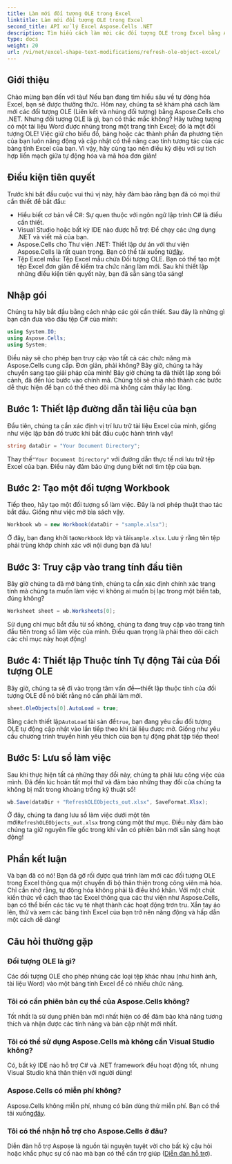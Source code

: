 ```yaml
---
title: Làm mới đối tượng OLE trong Excel
linktitle: Làm mới đối tượng OLE trong Excel
second_title: API xử lý Excel Aspose.Cells .NET
description: Tìm hiểu cách làm mới các đối tượng OLE trong Excel bằng Aspose.Cells cho .NET với hướng dẫn từng bước, nâng cao kỹ năng tự động hóa Excel của bạn một cách liền mạch.
type: docs
weight: 20
url: /vi/net/excel-shape-text-modifications/refresh-ole-object-excel/
---
```

## Giới thiệu
Chào mừng bạn đến với tàu! Nếu bạn đang tìm hiểu sâu về tự động hóa Excel, bạn sẽ được thưởng thức. Hôm nay, chúng ta sẽ khám phá cách làm mới các đối tượng OLE (Liên kết và nhúng đối tượng) bằng Aspose.Cells cho .NET. Nhưng đối tượng OLE là gì, bạn có thắc mắc không? Hãy tưởng tượng có một tài liệu Word được nhúng trong một trang tính Excel; đó là một đối tượng OLE! Việc giữ cho biểu đồ, bảng hoặc các thành phần đa phương tiện của bạn luôn năng động và cập nhật có thể nâng cao tính tương tác của các bảng tính Excel của bạn. Vì vậy, hãy cùng tạo nên điều kỳ diệu với sự tích hợp liền mạch giữa tự động hóa và mã hóa đơn giản!
## Điều kiện tiên quyết
Trước khi bắt đầu cuộc vui thú vị này, hãy đảm bảo rằng bạn đã có mọi thứ cần thiết để bắt đầu:
- Hiểu biết cơ bản về C#: Sự quen thuộc với ngôn ngữ lập trình C# là điều cần thiết.
- Visual Studio hoặc bất kỳ IDE nào được hỗ trợ: Để chạy các ứng dụng .NET và viết mã của bạn.
-  Aspose.Cells cho Thư viện .NET: Thiết lập dự án với thư viện Aspose.Cells là rất quan trọng. Bạn có thể tải xuống từ[đây](https://releases.aspose.com/cells/net/).
- Tệp Excel mẫu: Tệp Excel mẫu chứa Đối tượng OLE. Bạn có thể tạo một tệp Excel đơn giản để kiểm tra chức năng làm mới.
Sau khi thiết lập những điều kiện tiên quyết này, bạn đã sẵn sàng tỏa sáng!
## Nhập gói
Chúng ta hãy bắt đầu bằng cách nhập các gói cần thiết. Sau đây là những gì bạn cần đưa vào đầu tệp C# của mình:
```csharp
using System.IO;
using Aspose.Cells;
using System;
```
Điều này sẽ cho phép bạn truy cập vào tất cả các chức năng mà Aspose.Cells cung cấp. Đơn giản, phải không? Bây giờ, chúng ta hãy chuyển sang tạo giải pháp của mình!
Bây giờ chúng ta đã thiết lập xong bối cảnh, đã đến lúc bước vào chính mã. Chúng tôi sẽ chia nhỏ thành các bước dễ thực hiện để bạn có thể theo dõi mà không cảm thấy lạc lõng.
## Bước 1: Thiết lập đường dẫn tài liệu của bạn
Đầu tiên, chúng ta cần xác định vị trí lưu trữ tài liệu Excel của mình, giống như việc lập bản đồ trước khi bắt đầu cuộc hành trình vậy!
```csharp
string dataDir = "Your Document Directory"; 
```
 Thay thế`"Your Document Directory"` với đường dẫn thực tế nơi lưu trữ tệp Excel của bạn. Điều này đảm bảo ứng dụng biết nơi tìm tệp của bạn.
## Bước 2: Tạo một đối tượng Workbook
Tiếp theo, hãy tạo một đối tượng sổ làm việc. Đây là nơi phép thuật thao tác bắt đầu. Giống như việc mở bìa sách vậy.
```csharp
Workbook wb = new Workbook(dataDir + "sample.xlsx");
```
 Ở đây, bạn đang khởi tạo`Workbook` lớp và tải`sample.xlsx`. Lưu ý rằng tên tệp phải trùng khớp chính xác với nội dung bạn đã lưu!
## Bước 3: Truy cập vào trang tính đầu tiên
Bây giờ chúng ta đã mở bảng tính, chúng ta cần xác định chính xác trang tính mà chúng ta muốn làm việc vì không ai muốn bị lạc trong một biển tab, đúng không?
```csharp
Worksheet sheet = wb.Worksheets[0];
```
Sử dụng chỉ mục bắt đầu từ số không, chúng ta đang truy cập vào trang tính đầu tiên trong sổ làm việc của mình. Điều quan trọng là phải theo dõi cách các chỉ mục này hoạt động!
## Bước 4: Thiết lập Thuộc tính Tự động Tải của Đối tượng OLE
Bây giờ, chúng ta sẽ đi vào trọng tâm vấn đề—thiết lập thuộc tính của đối tượng OLE để nó biết rằng nó cần phải làm mới.
```csharp
sheet.OleObjects[0].AutoLoad = true;
```
 Bằng cách thiết lập`AutoLoad` tài sản để`true`, bạn đang yêu cầu đối tượng OLE tự động cập nhật vào lần tiếp theo khi tài liệu được mở. Giống như yêu cầu chương trình truyền hình yêu thích của bạn tự động phát tập tiếp theo!
## Bước 5: Lưu sổ làm việc
Sau khi thực hiện tất cả những thay đổi này, chúng ta phải lưu công việc của mình. Đã đến lúc hoàn tất mọi thứ và đảm bảo những thay đổi của chúng ta không bị mất trong khoảng trống kỹ thuật số!
```csharp
wb.Save(dataDir + "RefreshOLEObjects_out.xlsx", SaveFormat.Xlsx);
```
 Ở đây, chúng ta đang lưu sổ làm việc dưới một tên mới`RefreshOLEObjects_out.xlsx` trong cùng một thư mục. Điều này đảm bảo chúng ta giữ nguyên file gốc trong khi vẫn có phiên bản mới sẵn sàng hoạt động!
## Phần kết luận
Và bạn đã có nó! Bạn đã gỡ rối được quá trình làm mới các đối tượng OLE trong Excel thông qua một chuyến đi bộ thân thiện trong công viên mã hóa. Chỉ cần nhớ rằng, tự động hóa không phải là điều khó khăn. Với một chút kiến thức về cách thao tác Excel thông qua các thư viện như Aspose.Cells, bạn có thể biến các tác vụ tẻ nhạt thành các hoạt động trơn tru. Xắn tay áo lên, thử và xem các bảng tính Excel của bạn trở nên năng động và hấp dẫn một cách dễ dàng!
## Câu hỏi thường gặp
### Đối tượng OLE là gì?
Các đối tượng OLE cho phép nhúng các loại tệp khác nhau (như hình ảnh, tài liệu Word) vào một bảng tính Excel để có nhiều chức năng.
### Tôi có cần phiên bản cụ thể của Aspose.Cells không?
Tốt nhất là sử dụng phiên bản mới nhất hiện có để đảm bảo khả năng tương thích và nhận được các tính năng và bản cập nhật mới nhất.
### Tôi có thể sử dụng Aspose.Cells mà không cần Visual Studio không?
Có, bất kỳ IDE nào hỗ trợ C# và .NET framework đều hoạt động tốt, nhưng Visual Studio khá thân thiện với người dùng!
### Aspose.Cells có miễn phí không?
 Aspose.Cells không miễn phí, nhưng có bản dùng thử miễn phí. Bạn có thể tải xuống[đây](https://releases.aspose.com/).
### Tôi có thể nhận hỗ trợ cho Aspose.Cells ở đâu?
Diễn đàn hỗ trợ Aspose là nguồn tài nguyên tuyệt vời cho bất kỳ câu hỏi hoặc khắc phục sự cố nào mà bạn có thể cần trợ giúp ([Diễn đàn hỗ trợ](https://forum.aspose.com/c/cells/9)).